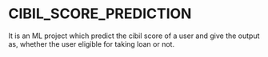 # CIBIL_SCORE_PREDICTION
It is an ML project which predict the cibil score of a user and give the output as, whether the user eligible for taking loan or not. 

